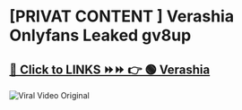 
 # [PRIVAT CONTENT ] Verashia Onlyfans Leaked gv8up

## <h2><a href="https://clipsfans.com/Verashia&ref=git">🔗 Click to LINKS ⏩⏩ 👉 🟢 Verashia </a></h2>

<a href="https://clipsfans.com/Verashia&ref=git" rel="nofollow" data-target="animated-image.originalLink"><img src="https://i.ibb.co.com/xMMVF88/686577567.gif" alt="Viral Video Original" style="max-width: 100%; display: inline-block;" data-target="animated-image.originalImage"></a>

